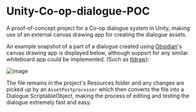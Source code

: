 # Unity-Co-op-dialogue-POC
A proof-of-concept project for a Co-op dialogue system in Unity, making use of an external canvas drawing app for creating the dialogue assets.  

An example snapshot of a part of a dialogue created using [Obsidian](https://obsidian.md/)'s canvas drawing app is displayed below, although support for any similar whiteboard app could be implemented. (Such as [tldraw](https://github.com/tldraw/tldraw)):

![image](https://github.com/georgiitonchev/Unity-Co-op-dialogue-POC/assets/16121911/8c3c267e-1e67-407e-966a-f9f2e7ac9e4a)

The file remains in the project's Resources folder and any changes are picked up by an `AssetPostprocessor` which then converts the file into a Dialogue ScriptableObject, making the process of editing and testing the dialogue extremely fast and easy.
